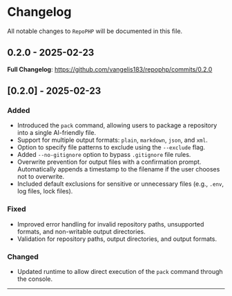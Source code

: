 # Changelog

All notable changes to `RepoPHP` will be documented in this file.

## 0.2.0 - 2025-02-23

**Full Changelog**: https://github.com/vangelis183/repophp/commits/0.2.0

## [0.2.0] - 2025-02-23

### Added

- Introduced the `pack` command, allowing users to package a repository into a single AI-friendly file.
- Support for multiple output formats: `plain`, `markdown`, `json`, and `xml`.
- Option to specify file patterns to exclude using the `--exclude` flag.
- Added `--no-gitignore` option to bypass `.gitignore` file rules.
- Overwrite prevention for output files with a confirmation prompt. Automatically appends a timestamp to the filename if the user chooses not to overwrite.
- Included default exclusions for sensitive or unnecessary files (e.g., `.env`, log files, lock files).

### Fixed

- Improved error handling for invalid repository paths, unsupported formats, and non-writable output directories.
- Validation for repository paths, output directories, and output formats.

### Changed

- Updated runtime to allow direct execution of the `pack` command through the console.


---
